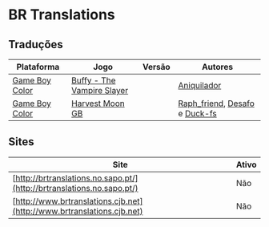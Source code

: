 # BR Translations

## Traduções

| Plataforma | Jogo | Versão | Autores |
| ----------- | ----------- | ----------- | ----------- |
| [Game Boy Color](../../traducoes/game-boy-color/) | [Buffy - The Vampire Slayer](../../traducoes/game-boy-color/buffy-the-vampire-slayer_aniquilador/) |  | [Aniquilador](../../autores/aniquilador/) |
| [Game Boy Color](../../traducoes/game-boy-color/) | [Harvest Moon GB](../../traducoes/game-boy-color/harvest-moon-gb_raph_friend-desafo-duck-fs/) |  | [Raph\_friend](../../autores/raph_friend/), [Desafo](../../autores/desafo/) e [Duck\-fs](../../autores/duck-fs/) |

## Sites

| Site | Ativo |
| ----------- | ----------- |
| [http://brtranslations.no.sapo.pt/](http://brtranslations.no.sapo.pt/) | Não |
| [http://www.brtranslations.cjb.net](http://www.brtranslations.cjb.net) | Não |